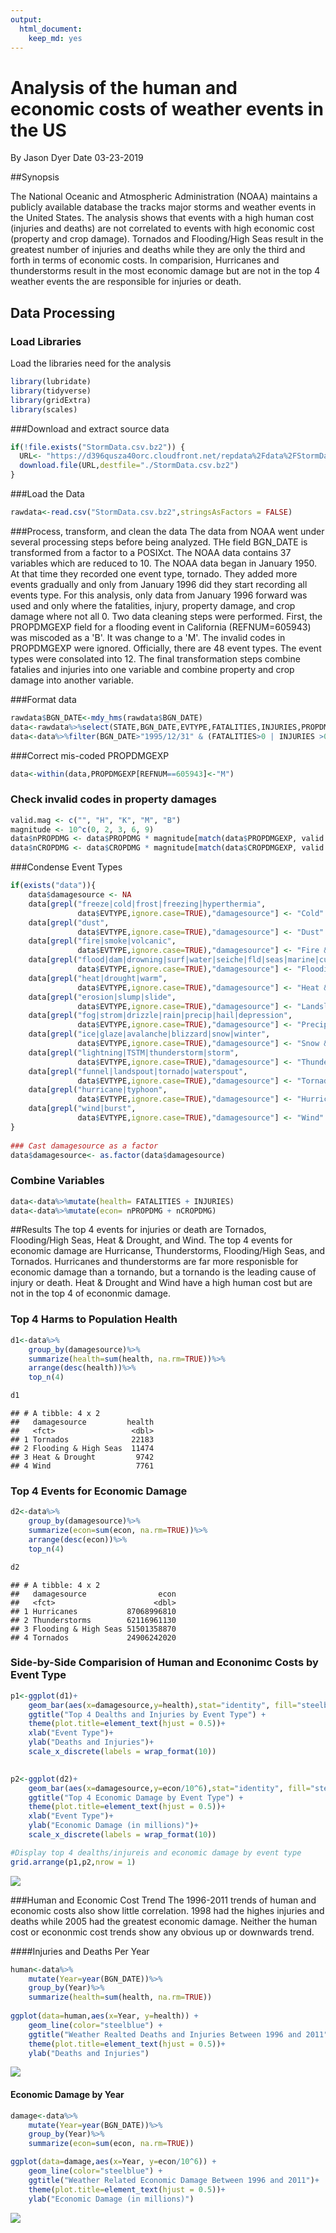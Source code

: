 ```yaml
---
output:
  html_document:
    keep_md: yes
---
```


# Analysis of the human and economic costs of weather events in the US

By Jason Dyer
Date 03-23-2019

##Synopsis

The National Oceanic and Atmospheric Administration (NOAA) maintains a publicly available database the tracks major storms and weather events in the United States.  The analysis shows that events with a high human cost (injuries and deaths) are not correlated to events with high economic cost (property and crop damage).  Tornados and Flooding/High Seas result in the greatest number of injuries and deaths while they are only the third and forth in terms of economic costs.  In comparision, Hurricanes and thunderstorms result in the most economic damage but are not in the top 4 weather events the are responsible for injuries or death.

## Data Processing

### Load Libraries
Load the libraries need for the analysis

```r
library(lubridate)
library(tidyverse)
library(gridExtra)
library(scales)
```

###Download and extract source data

```r
if(!file.exists("StormData.csv.bz2")) {
  URL<- "https://d396qusza40orc.cloudfront.net/repdata%2Fdata%2FStormData.csv.bz2"
  download.file(URL,destfile="./StormData.csv.bz2")
}
```

###Load the Data

```r
rawdata<-read.csv("StormData.csv.bz2",stringsAsFactors = FALSE)
```

###Process, transform, and clean the data
The data from NOAA went under several processing steps before being analyzed.  THe field BGN_DATE is transformed from a factor to a POSIXct.  The NOAA data contains 37 variables which are reduced to 10.  The NOAA data began in January 1950. At that time they recorded one event type, tornado. They added more events gradually and only from January 1996 did they start recording all events type.  For this analysis, only data from January 1996 forward was used and only where the fatalities, injury, property damage, and crop damage where not all 0.  Two data cleaning steps were performed.  First, the PROPDMGEXP field for a flooding event in California (REFNUM=605943) was miscoded as a 'B'.  It was change to a 'M'.  The invalid codes in PROPDMGEXP were ignored.  Officially, there are 48 event types.  The event types were consolated into 12.  The final transformation steps combine fatalies and injuries into one variable and combine property and crop damage into another variable.

###Format data

```r
rawdata$BGN_DATE<-mdy_hms(rawdata$BGN_DATE)
data<-rawdata%>%select(STATE,BGN_DATE,EVTYPE,FATALITIES,INJURIES,PROPDMG,PROPDMGEXP,CROPDMG,CROPDMGEXP,REFNUM)
data<-data%>%filter(BGN_DATE>"1995/12/31" & (FATALITIES>0 | INJURIES >0 | PROPDMG >0 | CROPDMG >0))
```

###Correct mis-coded PROPDMGEXP

```r
data<-within(data,PROPDMGEXP[REFNUM==605943]<-"M")
```

### Check invalid codes in property damages

```r
valid.mag <- c("", "H", "K", "M", "B")
magnitude <- 10^c(0, 2, 3, 6, 9)
data$nPROPDMG <- data$PROPDMG * magnitude[match(data$PROPDMGEXP, valid.mag)]
data$nCROPDMG <- data$CROPDMG * magnitude[match(data$CROPDMGEXP, valid.mag)]
```

###Condense Event Types

```r
if(exists("data")){
    data$damagesource <- NA
    data[grepl("freeze|cold|frost|freezing|hyperthermia",
               data$EVTYPE,ignore.case=TRUE),"damagesource"] <- "Cold"
    data[grepl("dust",
               data$EVTYPE,ignore.case=TRUE),"damagesource"] <- "Dust"
    data[grepl("fire|smoke|volcanic",
               data$EVTYPE,ignore.case=TRUE),"damagesource"] <- "Fire & Volcano"
    data[grepl("flood|dam|drowning|surf|water|seiche|fld|seas|marine|current|wave|surge|tsunami|tide",
               data$EVTYPE,ignore.case=TRUE),"damagesource"] <- "Flooding & High Seas"
    data[grepl("heat|drought|warm",
               data$EVTYPE,ignore.case=TRUE),"damagesource"] <- "Heat & Drought"
    data[grepl("erosion|slump|slide",
               data$EVTYPE,ignore.case=TRUE),"damagesource"] <- "Landslide & Erosion"
    data[grepl("fog|strom|drizzle|rain|precip|hail|depression",
               data$EVTYPE,ignore.case=TRUE),"damagesource"] <- "Precipiation & Fog"
    data[grepl("ice|glaze|avalanche|blizzard|snow|winter",
               data$EVTYPE,ignore.case=TRUE),"damagesource"] <- "Snow & Ice"
    data[grepl("lightning|TSTM|thunderstorm|storm",
               data$EVTYPE,ignore.case=TRUE),"damagesource"] <- "Thunderstorms"
    data[grepl("funnel|landspout|tornado|waterspout",
               data$EVTYPE,ignore.case=TRUE),"damagesource"] <- "Tornados"
    data[grepl("hurricane|typhoon",
               data$EVTYPE,ignore.case=TRUE),"damagesource"] <- "Hurricanes"
    data[grepl("wind|burst",
               data$EVTYPE,ignore.case=TRUE),"damagesource"] <- "Wind"
}
   
### Cast damagesource as a factor
data$damagesource<- as.factor(data$damagesource)
```

### Combine Variables

```r
data<-data%>%mutate(health= FATALITIES + INJURIES)
data<-data%>%mutate(econ= nPROPDMG + nCROPDMG)
```

##Results
The top 4 events for injuries or death are Tornados, Flooding/High Seas, Heat & Drought, and Wind. The top 4 events for economic damage are Hurricanse, Thunderstorms, Flooding/High Seas, and Tornados.  Hurricanes and thunderstorms are far more responisble for economic damage than a tornando, but a tornando is the leading cause of injury or death.  Heat & Drought and Wind have a high human cost but are not in the top 4 of econonmic damage.  

### Top 4 Harms to Population Health

```r
d1<-data%>%
    group_by(damagesource)%>%
    summarize(health=sum(health, na.rm=TRUE))%>%
    arrange(desc(health))%>%
    top_n(4)

d1
```

```
## # A tibble: 4 x 2
##   damagesource         health
##   <fct>                 <dbl>
## 1 Tornados              22183
## 2 Flooding & High Seas  11474
## 3 Heat & Drought         9742
## 4 Wind                   7761
```

### Top 4 Events for Economic Damage

```r
d2<-data%>%
    group_by(damagesource)%>%
    summarize(econ=sum(econ, na.rm=TRUE))%>%
    arrange(desc(econ))%>%
    top_n(4)

d2
```

```
## # A tibble: 4 x 2
##   damagesource                econ
##   <fct>                      <dbl>
## 1 Hurricanes           87068996810
## 2 Thunderstorms        62116961130
## 3 Flooding & High Seas 51501358870
## 4 Tornados             24906242020
```

### Side-by-Side Comparision of Human and Econonimc Costs by Event Type

```r
p1<-ggplot(d1)+
    geom_bar(aes(x=damagesource,y=health),stat="identity", fill="steelblue") +
    ggtitle("Top 4 Dealths and Injuries by Event Type") +
    theme(plot.title=element_text(hjust = 0.5))+
    xlab("Event Type")+
    ylab("Deaths and Injuries")+
    scale_x_discrete(labels = wrap_format(10))
    

p2<-ggplot(d2)+
    geom_bar(aes(x=damagesource,y=econ/10^6),stat="identity", fill="steelblue") +
    ggtitle("Top 4 Economic Damage by Event Type") +
    theme(plot.title=element_text(hjust = 0.5))+
    xlab("Event Type")+
    ylab("Economic Damage (in millions)")+
    scale_x_discrete(labels = wrap_format(10))

#Display top 4 dealths/injureis and economic damage by event type
grid.arrange(p1,p2,nrow = 1)
```

![](RR_Project2_files/figure-html/unnamed-chunk-10-1.png)<!-- -->

###Human and Economic Cost Trend
The 1996-2011 trends of human and economic costs also show little correlation.  1998 had the highes injuries and deaths while 2005 had the greatest economic damage.  Neither the human cost or econonmic cost trends show any obvious up or downwards trend.

####Injuries and Deaths Per Year

```r
human<-data%>%
    mutate(Year=year(BGN_DATE))%>%
    group_by(Year)%>%
    summarize(health=sum(health, na.rm=TRUE))
    
ggplot(data=human,aes(x=Year, y=health)) +
    geom_line(color="steelblue") +
    ggtitle("Weather Realted Deaths and Injuries Between 1996 and 2011")+
    theme(plot.title=element_text(hjust = 0.5))+
    ylab("Deaths and Injuries")
```

![](RR_Project2_files/figure-html/unnamed-chunk-11-1.png)<!-- -->

#### Economic Damage by Year

```r
damage<-data%>%
    mutate(Year=year(BGN_DATE))%>%
    group_by(Year)%>%
    summarize(econ=sum(econ, na.rm=TRUE))

ggplot(data=damage,aes(x=Year, y=econ/10^6)) +
    geom_line(color="steelblue") +
    ggtitle("Weather Related Economic Damage Between 1996 and 2011")+
    theme(plot.title=element_text(hjust = 0.5))+
    ylab("Economic Damage (in millions)")
```

![](RR_Project2_files/figure-html/unnamed-chunk-12-1.png)<!-- -->
